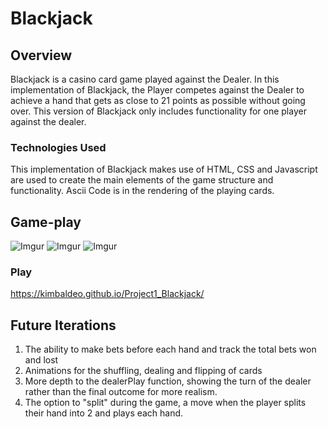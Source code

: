 # Blackjack

## Overview
Blackjack is a casino card game played against the Dealer. In this implementation of Blackjack, the Player competes against the Dealer to achieve a hand that gets as close to 21 points as possible without going over. This version of Blackjack only includes functionality for one player against the dealer. 

### Technologies Used
This implementation of Blackjack makes use of HTML, CSS and Javascript are used to create the main elements of the game structure and functionality. Ascii Code is in the rendering of the playing cards. 

## Game-play
![Imgur](https://i.imgur.com/eDRP6RF.png)
![Imgur](https://i.imgur.com/v6Oxi87.png)
![Imgur](https://i.imgur.com/Dz2ChEQ.png)


### Play
https://kimbaldeo.github.io/Project1_Blackjack/

## Future Iterations
1. The ability to make bets before each hand and track the total bets won and lost
2. Animations for the shuffling, dealing and flipping of cards
3. More depth to the dealerPlay function, showing the turn of the dealer rather than the final outcome for more realism. 
4. The option to "split" during the game, a move when the player splits their hand into 2 and plays each hand. 

